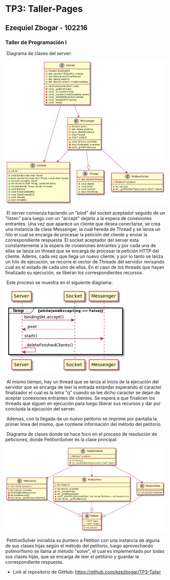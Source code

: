 # TP3: Taller-Pages

## Ezequiel Zbogar - 102216

### Taller de Programación I

​	Diagrama de clases del server:

![Class Diagram](https://github.com/ezezbogar/TP3-Taller/blob/main/Images/Diagrama-De-Clases-2.png)

​	El server comienza haciendo un "bind" del socket aceptador seguido de un "listen" para luego con un "accept" dejarlo a la espera de conexiones entrantes. Una vez que aparece un cliente que desea conectarse, se crea una instancia de clase Messenger, la cual hereda de Thread y se lanza un hilo el cual se encarga de procesar la petición del cliente y enviar la correspondiente respuesta. El socket aceptador del server esta constantemente a la espera de conexiones entrantes y por cada una de ellas se lanza un thread que se encarga de procesar la petición HTTP del cliente. Adems, cada vez que llega un nuevo cliente, y por lo tanto se lanza un hilo de ejecución,  se recorre el vector de Threads del servidor revisando cual es el estado de cada uno de ellos. En el caso de los threads que hayan finalizado su ejecución, se liberan los correspondientes recursos.

​	Este proceso se muestra en el siguiente diagrama:

![Class Diagram](https://github.com/ezezbogar/TP3-Taller/blob/main/Images/Diagrama-De-Clases-3.png)

​	Al mismo tiempo, hay un thread que se lanza al inicio de la ejecución del servidor que se encarga de leer la entrada estándar esperando el caracter finalizador el cual es la letra "q" cuando se lee dicho caracter se dejan de aceptar conexiones entrantes de clientes. Se espera a que finalicen los threads que siguen en ejecución para luego liberar sus recursos y dar por concluida la ejecución del server.

​	Ademas, con la llegada de un nuevo petitorio se imprime por pantalla la primer linea del mismo, que contiene información del método del petitorio.



​	Diagrama de clases donde se hace foco en el proceso de resolución de peticiones, donde PetitionSolver es la clase principal:

![Class Diagram](https://github.com/ezezbogar/TP3-Taller/blob/main/Images/Diagrama-De-Clases-1.png)

​	PetitionSolver inicializa su puntero a Petition con una instancia de alguna de sus clases hijas según el método del petitorio, luego aprovechando polimorfismo se llama al método "solve", el cual es implementado por todas sus clases hijas, que se encarga de leer el petitorio y guardar la correspondiente respuesta. 



- Link al repositorio de GitHub: https://github.com/ezezbogar/TP3-Taller